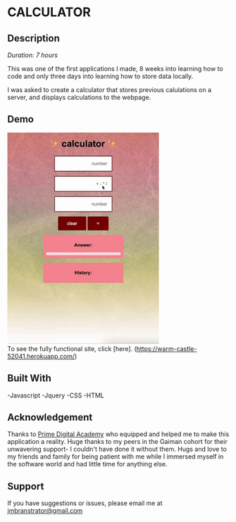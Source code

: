 # CALCULATOR

## Description

_Duration: 7 hours_

This was one of the first applications I made, 8 weeks into learning how to code and only three days into learning how to store data locally.

I was asked to create a calculator that stores previous calulations on a server, and displays calculations to the webpage.

## Demo

![Alt Text](calculator.gif)
</br>
To see the fully functional site, click [here]. (https://warm-castle-52041.herokuapp.com/)

## Built With

-Javascript 
-Jquery 
-CSS 
-HTML

## Acknowledgement
Thanks to [Prime Digital Academy](www.primeacademy.io) who equipped and helped me to make this application a reality. Huge thanks to my peers in the Gaiman cohort for their unwavering support- I couldn't have done it without them. Hugs and love to my friends and family for being patient with me while I immersed myself in the software world and had little time for anything else. 

## Support
If you have suggestions or issues, please email me at jmbranstrator@gmail.com
